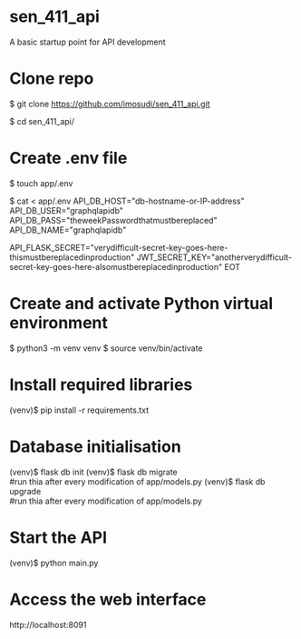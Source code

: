 # sen_411_api
A basic startup point for API development

# Clone repo    
 $ git clone https://github.com/imosudi/sen_411_api.git   

 $ cd sen_411_api/    


# Create .env file
 $ touch app/.env     

 $ cat <<EOT > app/.env
API_DB_HOST="db-hostname-or-IP-address"
API_DB_USER="graphqlapidb"
API_DB_PASS="theweekPasswordthatmustbereplaced"
API_DB_NAME="graphqlapidb"

API_FLASK_SECRET="verydifficult-secret-key-goes-here-thismustbereplacedinproduction"
JWT_SECRET_KEY="anotherverydifficult-secret-key-goes-here-alsomustbereplacedinproduction"
EOT



# Create and activate Python virtual environment
 $ python3 -m venv venv
 $ source venv/bin/activate
 
# Install required libraries 
 (venv)$ pip install -r requirements.txt 

# Database initialisation
 (venv)$ flask db init
 (venv)$ flask db migrate   
 #run thia after every modification of app/models.py
 (venv)$ flask db upgrade   
 #run thia after every modification of app/models.py
 

# Start the API
 (venv)$ python main.py 

# Access the web interface
 http://localhost:8091